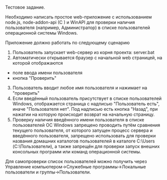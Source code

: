 Тестовое задание.
 
Необходимо написать простое web-приложение с использованием node.js, node-addon-api (C ) и WinAPI для проверки наличия пользователя (например, Администратор) в списке пользователей операционной системы Windows.

Приложение должно работать по следующему сценарию

1. Пользователь запускает web-сервер из корня проекта:
server.bat
2. Автоматически открывается браузер с начальной web страницей, на которой отображаются
- поле ввода имени пользователя
- кнопка "Проверить"
3. Пользователь вводит любое имя пользователя и нажимает на "проверить"
4. Если введённый пользователь присутствует в списке пользователей Windows, отображается страница с надписью "Пользователь есть", иначе "Пользователя нет". Под надписью есть кнопка "Назад", при нажатии на которую происходит возврат на начальную страницу.
5. Проверку наличия введённого имени пользователя в списке пользователей ОС Windows запрещено проводить путём сравнения текущего пользователя, от которого запущен процесс сервера и введённого пользователя, запрещено использовать для проверки названия домашних каталогов пользователей в каталоге C:\Users (С:\Пользователи), а также запрещён для проверки запуск внешних консольных программ или команд операционной системы.

Для самопроверки список пользователей можно получить через Управление компьютером->Служебные программы->Локальные пользователи и группы->Пользователи.
